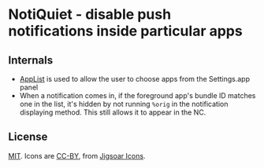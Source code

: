 # NotiQuiet - disable push notifications inside particular apps
## Internals
* [AppList](http://github.com/rpetrich/AppList) is used to allow the user to choose apps from the Settings.app panel
* When a notification comes in, if the foreground app's bundle ID matches one in the list, it's hidden by not running `%orig` in the notification displaying method. This still allows it to appear in the NC.

## License
[MIT](http://adam.mit-license.org). 
Icons are [CC-BY](http://creativecommons.org/licenses/by/3.0), from [Jigsoar Icons](http://jigsoaricons.com). 
